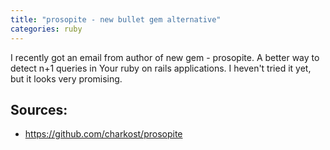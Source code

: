 ```yaml
---
title: "prosopite - new bullet gem alternative"
categories: ruby
---
```


I recently got an email from author of new gem - prosopite. A better way to detect n+1 queries in Your ruby on rails applications. I heven't tried it yet, but it looks very promising.

## Sources:
 * <https://github.com/charkost/prosopite>